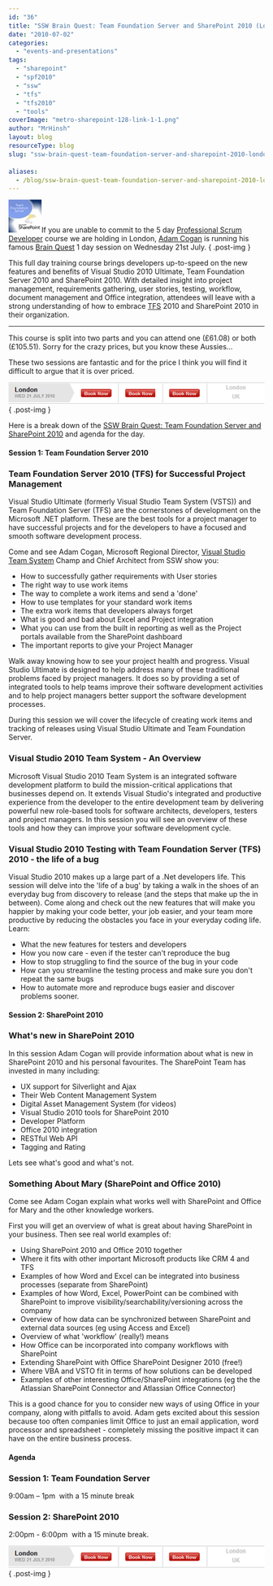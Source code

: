 ```yaml
---
id: "36"
title: "SSW Brain Quest: Team Foundation Server and SharePoint 2010 (London)"
date: "2010-07-02"
categories:
  - "events-and-presentations"
tags:
  - "sharepoint"
  - "spf2010"
  - "ssw"
  - "tfs"
  - "tfs2010"
  - "tools"
coverImage: "metro-sharepoint-128-link-1-1.png"
author: "MrHinsh"
layout: blog
resourceType: blog
slug: "ssw-brain-quest-team-foundation-server-and-sharepoint-2010-london"

aliases:
  - /blog/ssw-brain-quest-team-foundation-server-and-sharepoint-2010-london
---
```


![thumb_SharePoint_and_TFS_2010](images/SSWBrainQuestTeamFoundationServerandShar_955C-thumb_SharePoint_and_TFS_2010_-4-4.jpg)If you are unable to commit to the 5 day [Professional Scrum Developer](http://blog.hinshelwood.com/archive/2010/06/18/professional-scrum-developer-.net-training-in-london.aspx) course we are holding in London, [Adam Cogan](http://www.ssw.com.au/ssw/Employees/EmployeesProfile.aspx?EmpID=AC) is running his famous [Brain Quest](http://www.ssw.com.au/ssw/Events/Brain-Quest-VisualStudio2010-TFS2010-Sharepoint2010.aspx) 1 day session on Wednesday 21st July.
{ .post-img }

This full day training course brings developers up-to-speed on the new features and benefits of Visual Studio 2010 Ultimate, Team Foundation Server 2010 and SharePoint 2010. With detailed insight into project management, requirements gathering, user stories, testing, workflow, document management and Office integration, attendees will leave with a strong understanding of how to embrace [TFS](http://msdn2.microsoft.com/en-us/teamsystem/aa718934.aspx "Team Foundation Server") 2010 and SharePoint 2010 in their organization.

---

This course is split into two parts and you can attend one (£61.08) or both (£105.51). Sorry for the crazy prices, but you know these Aussies…

These two sessions are fantastic and for the price I think you will find it difficult to argue that it is over priced.

[![image](images/SSWBrainQuestTeamFoundationServerandShar_955C-image_-2-2.png)](http://www.ssw.com.au/ssw/Events/Brain-Quest-VisualStudio2010-TFS2010-Sharepoint2010.aspx)
{ .post-img }

Here is a break down of the [SSW Brain Quest: Team Foundation Server and SharePoint 2010](http://www.ssw.com.au/ssw/Events/Brain-Quest-VisualStudio2010-TFS2010-Sharepoint2010.aspx) and agenda for the day.

#### Session 1: Team Foundation Server 2010

### Team Foundation Server 2010 (TFS) for Successful Project Management

Visual Studio Ultimate (formerly Visual Studio Team System (VSTS)) and Team Foundation Server (TFS) are the cornerstones of development on the Microsoft .NET platform. These are the best tools for a project manager to have successful projects and for the developers to have a focused and smooth software development process.

Come and see Adam Cogan, Microsoft Regional Director, [Visual Studio Team System](http://msdn2.microsoft.com/en-us/teamsystem/default.aspx "Visual Studio Team System") Champ and Chief Architect from SSW show you:

- How to successfully gather requirements with User stories
- The right way to use work items
- The way to complete a work items and send a 'done'
- How to use templates for your standard work items
- The extra work items that developers always forget
- What is good and bad about Excel and Project integration
- What you can use from the built in reporting as well as the Project portals available from the SharePoint dashboard
- The important reports to give your Project Manager

Walk away knowing how to see your project health and progress. Visual Studio Ultimate is designed to help address many of these traditional problems faced by project managers. It does so by providing a set of integrated tools to help teams improve their software development activities and to help project managers better support the software development processes.

During this session we will cover the lifecycle of creating work items and tracking of releases using Visual Studio Ultimate and Team Foundation Server.

### Visual Studio 2010 Team System - An Overview

Microsoft Visual Studio 2010 Team System is an integrated software development platform to build the mission-critical applications that businesses depend on. It extends Visual Studio's integrated and productive experience from the developer to the entire development team by delivering powerful new role-based tools for software architects, developers, testers and project managers. In this session you will see an overview of these tools and how they can improve your software development cycle.

### Visual Studio 2010 Testing with Team Foundation Server (TFS) 2010 - the life of a bug

Visual Studio 2010 makes up a large part of a .Net developers life. This session will delve into the 'life of a bug' by taking a walk in the shoes of an everyday bug from discovery to release (and the steps that make up the in between). Come along and check out the new features that will make you happier by making your code better, your job easier, and your team more productive by reducing the obstacles you face in your everyday coding life. Learn:

- What the new features for testers and developers
- How you now care - even if the tester can't reproduce the bug
- How to stop struggling to find the source of the bug in your code
- How can you streamline the testing process and make sure you don't repeat the same bugs
- How to automate more and reproduce bugs easier and discover problems sooner.

#### Session 2: SharePoint 2010

### What's new in SharePoint 2010

In this session Adam Cogan will provide information about what is new in SharePoint 2010 and his personal favourites. The SharePoint Team has invested in many including:

- UX support for Silverlight and Ajax
- Their Web Content Management System
- Digital Asset Management System (for videos)
- Visual Studio 2010 tools for SharePoint 2010
- Developer Platform
- Office 2010 integration
- RESTful Web API
- Tagging and Rating

Lets see what's good and what's not.

### Something About Mary (SharePoint and Office 2010)

Come see Adam Cogan explain what works well with SharePoint and Office for Mary and the other knowledge workers.

First you will get an overview of what is great about having SharePoint in your business. Then see real world examples of:

- Using SharePoint 2010 and Office 2010 together
- Where it fits with other important Microsoft products like CRM 4 and TFS
- Examples of how Word and Excel can be integrated into business processes (separate from SharePoint)
- Examples of how Word, Excel, PowerPoint can be combined with SharePoint to improve visibility/searchability/versioning across the company
- Overview of how data can be synchronized between SharePoint and external data sources (eg using Access and Excel)
- Overview of what 'workflow' (really!) means
- How Office can be incorporated into company workflows with SharePoint
- Extending SharePoint with Office SharePoint Designer 2010 (free!)
- Where VBA and VSTO fit in terms of how solutions can be developed
- Examples of other interesting Office/SharePoint integrations (eg the the Atlassian SharePoint Connector and Atlassian Office Connector)

This is a good chance for you to consider new ways of using Office in your company, along with pitfalls to avoid. Adam gets excited about this session because too often companies limit Office to just an email application, word processor and spreadsheet - completely missing the positive impact it can have on the entire business process.

#### Agenda

### Session 1: Team Foundation Server

9:00am – 1pm  with a 15 minute break

### Session 2: SharePoint 2010

2:00pm - 6:00pm  with a 15 minute break.

[![image[7]](images/SSWBrainQuestTeamFoundationServerandShar_955C-image7_-3-3.png)](http://www.ssw.com.au/ssw/Events/Brain-Quest-VisualStudio2010-TFS2010-Sharepoint2010.aspx)
{ .post-img }

